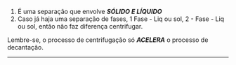 1. É uma separação que envolve ***SÓLIDO E LÍQUIDO***
2. Caso já haja uma separação de fases, 1 Fase - Liq ou sol, 2 - Fase - Liq ou sol, então não faz diferença centrifugar.

Lembre-se, o processo de centrifugação só ***ACELERA*** o processo de decantação.

---
